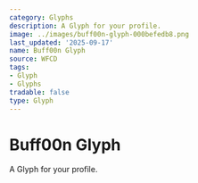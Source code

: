 ```yaml
---
category: Glyphs
description: A Glyph for your profile.
image: ../images/buff00n-glyph-000befedb8.png
last_updated: '2025-09-17'
name: Buff00n Glyph
source: WFCD
tags:
- Glyph
- Glyphs
tradable: false
type: Glyph
---
```


# Buff00n Glyph

A Glyph for your profile.

